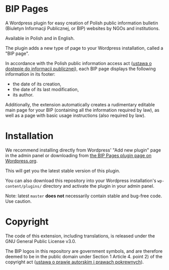 # BIP Pages

A Wordpress plugin for easy creation of Polish public information bulletin (Biuletyn Informacji Publicznej, or BIP) websites by NGOs and institutions.

Available in Polish and in English.

The plugin adds a new type of page to your Wordpress installation, called a "BIP page".

In accordance with the Polish public information access act ([ustawa o dostępie do informacji publicznej](http://prawo.sejm.gov.pl/isap.nsf/DocDetails.xsp?id=WDU20011121198)), each BIP page displays the following information in its footer:
* the date of its creation,
* the date of its last modification,
* its author.

Additionally, the extension automatically creates a rudimentary editable main page for your BIP (containing all the information required by law), as well as a page with basic usage instructions (also required by law).

# Installation

We recommend installing directly from Wordpress' "Add new plugin" page in the admin panel or downloading from [the BIP Pages plugin page on Wordpress.org](https://wordpress.org/plugins/bip-pages/).

This will get you the latest stable version of this plugin.

You can also download this repository into your Wordpress installation's `wp-content/plugins/` directory and activate the plugin in your admin panel.

Note: latest `master` **does not** necessarily contain stable and bug-free code. Use caution.

# Copyright

The code of this extension, including translations, is released under the GNU General Public License v3.0.

The BIP logos in this repository are government symbols, and are therefore deemed to be in the public domain under Section 1 Article 4. point 2) of the copyright act ([ustawa o prawie autorskim i prawach pokrewnych](http://prawo.sejm.gov.pl/isap.nsf/DocDetails.xsp?id=WDU19940240083)).
